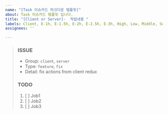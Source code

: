 ```yaml
---
name: "[Task 이슈카드 마크다운 템플릿]"
about: Task 이슈카드 템플릿 입니다.
title: "[Client or Server]-  작업내용 "
labels: Client, E-1h, E-1.5h, E-2h, E-2.5h, E-3h, High, Low, Middle, Server
assignees: ''

---
```


> ### ISSUE
> * Group:  `client`, `server`
> * Type: `feature`, `fix`
> * Detail: fix actions from client redux
> 
> ### TODO
> 1. [ ]  Job1
> 2. [ ]  Job2
> 3. [ ]  Job3
>
